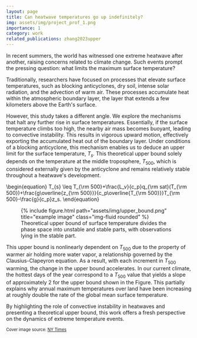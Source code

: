 ```yaml
---
layout: page
title: Can heatwave temperatures go up indefinitely?
img: assets/img/project_prof_1.png
importance: 1
category: work
related_publications: zhang2023upper
---
```


In recent summers, the world has witnessed one extreme heatwave after another, raising concerns related to climate change. Such events prompt the pressing question: what limits the maximum surface temperature?

Traditionally, researchers have focused on processes that elevate surface temperatures, such as blocking anticyclones, dry soil, intense solar radiation, and the advection of warm air. These processes accumulate heat within the atmospheric boundary layer, the layer that extends a few kilometers above the Earth's surface.

However, this study takes a different angle. We explore the mechanisms that halt any further rise in surface temperatures. Essentially, if the surface temperature climbs too high, the nearby air mass becomes buoyant, leading to convective instability. This results in vigorous upward motion, effectively exporting the accumulated heat out of the boundary layer. Under conditions of a blocking anticyclone, this mechanism enables us to deduce an upper limit for the surface temperature,  $T_s$. This theoretical upper bound solely depends on the temperature at the middle troposphere, $T_{500}$, which is considered externally given by the anticyclone and remains relatively stable throughout a heatwave's development.


\begin{equation}
T_{s} \leq T_{\rm 500}+\frac{L_v}{c_p}q_{\rm sat}(T_{\rm 500})+\frac{g\overline{z_{\rm 500}}}{c_p\overline{T_{\rm 500}}}T_{\rm 500}-\frac{g}{c_p}z_s.
\end{equation}


<div class="row">
    <div class="col-md-6 mt-3 mt-md-0 mx-auto">
        <figure class="figure">
            {% include figure.html path="assets/img/upper_bound.png" title="example image" class="img-fluid rounded" %}
            <figcaption class="figure-caption text-center">Theoretical upper bound of surface temperature divides the phase space into unstable and stable parts, with observations lying in the stable part.</figcaption>
        </figure>
    </div>
</div>


This upper bound is nonlinearly dependent on $T_{500}$ due to the property of warmer air holding more water vapor, a relationship governed by the Clausius-Clapeyron equation. As a result, with each increment in $T_{500}$  warming, the change in the upper bound accelerates. In our current climate, the hottest days of the year correspond to a $T_{500}$  value that yields a slope of approximately 2 for the upper bound shown in the Figure. This partially explains why annual maximum temperatures over land have been increasing at roughly double the rate of the global mean surface temperature.

By highlighting the role of convective instability in heatwaves and presenting a theoretical upper bound, this work offers a fresh perspective on the dynamics of extreme temperature events.

<span class="cover-image-source">Cover image source: <a href="https://www.nytimes.com/interactive/2022/07/19/world/europe/uk-europe-heat-map.html">NY Times</a></span>

<style>
.cover-image-source {
    font-size: 0.8em; /* 80% of the parent element's font size */
}
</style>